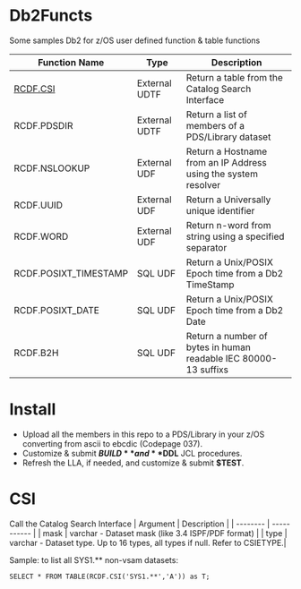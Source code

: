 # Db2Functs
Some samples Db2 for z/OS user defined function &amp; table functions

| Function Name         | Type          | Description                                                    |
| --------------------- | ------------- | ---------------------------------------------------------------|
| [RCDF.CSI](#csi)      | External UDTF | Return a table from the Catalog Search Interface               |
| RCDF.PDSDIR           | External UDTF | Return a list of members of a PDS/Library dataset              |
| RCDF.NSLOOKUP         | External UDF  | Return a Hostname from an IP Address using the system resolver |
| RCDF.UUID             | External UDF  | Return a Universally unique identifier                         |
| RCDF.WORD             | External UDF  | Return n-word from string using a specified separator          |
| RCDF.POSIXT_TIMESTAMP | SQL UDF       | Return a Unix/POSIX Epoch time from a Db2 TimeStamp            |
| RCDF.POSIXT_DATE      | SQL UDF       | Return a Unix/POSIX Epoch time from a Db2 Date                 |
| RCDF.B2H              | SQL UDF       | Return a number of bytes in human readable IEC 80000-13 suffixs|

# Install
* Upload all the members in this repo to a PDS/Library in your z/OS converting from ascii to ebcdic (Codepage 037).
* Customize & submit **$BUILD** and **$DDL** JCL procedures.
* Refresh the LLA, if needed, and customize & submit **$TEST**.

<a name="csi"></a>
# CSI
Call the Catalog Search Interface
| Argument | Description |
| -------- | ----------- |
| mask     | varchar - Dataset mask (like 3.4 ISPF/PDF format) |
| type     | varchar - Dataset type. Up to 16 types, all types if null. Refer to CSIETYPE.|

Sample: to list all SYS1.** non-vsam datasets:
```
SELECT * FROM TABLE(RCDF.CSI('SYS1.**','A')) as T;
```


